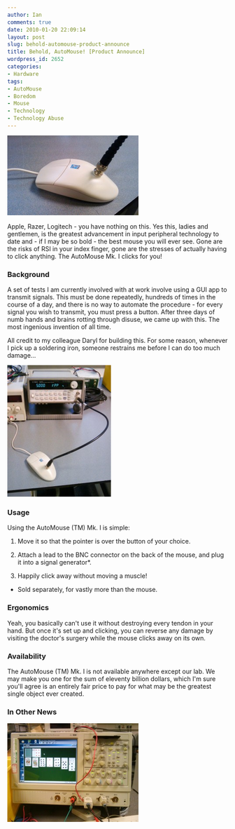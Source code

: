 ```yaml
---
author: Ian
comments: true
date: 2010-01-20 22:09:14
layout: post
slug: behold-automouse-product-announce
title: Behold, AutoMouse! [Product Announce]
wordpress_id: 2652
categories:
- Hardware
tags:
- AutoMouse
- Boredom
- Mouse
- Technology
- Technology Abuse
---
```


[![AutoMouse!](/blog/2010/01/AutoMouse-1-300x182.jpg)](/blog/2010/01/AutoMouse-1.jpg)  

Apple, Razer, Logitech - you have nothing on this.  Yes this, ladies and gentlemen, is the greatest advancement in input peripheral technology to date and - if I may be so bold - the best mouse you will ever see.  Gone are the risks of RSI in your index finger, gone are the stresses of actually having to click anything.  The AutoMouse Mk. I clicks for you!

### Background

A set of tests I am currently involved with at work involve using a GUI app to transmit signals.  This must be done repeatedly, hundreds of times in the course of a day, and there is no way to automate the procedure - for every signal you wish to transmit, you must press a button.  After three days of numb hands and brains rotting through disuse, we came up with this.  The most ingenious invention of all time.

All credit to my colleague Daryl for building this.  For some reason, whenever I pick up a soldering iron, someone restrains me before I can do too much damage...

[![AutoMouse with Signal Generator](/blog/2010/01/AutoMouse-2-237x300.jpg)](/blog/2010/01/AutoMouse-2.jpg)

### Usage

Using the AutoMouse (TM) Mk. I is simple:

  1. Move it so that the pointer is over the button of your choice.

  2. Attach a lead to the BNC connector on the back of the mouse, and plug it into a signal generator*.

  3. Happily click away without moving a muscle!

* Sold separately, for vastly more than the mouse.

### Ergonomics

Yeah, you basically can't use it without destroying every tendon in your hand.  But once it's set up and clicking, you can reverse any damage by visiting the doctor's surgery while the mouse clicks away on its own.

### Availability

The AutoMouse (TM) Mk. I is not available anywhere except our lab.  We may make you one for the sum of eleventy billion dollars, which I'm sure you'll agree is an entirely fair price to pay for what may be the greatest single object ever created.

### In Other News

[![Solitaire on an Oscilloscope](/blog/2010/01/Most-Useful-Feature-300x225.jpg)](/blog/2010/01/Most-Useful-Feature.jpg)


